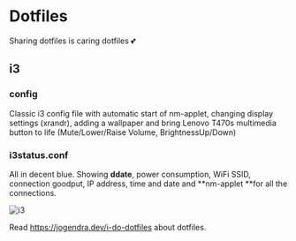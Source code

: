 # Dotfiles
Sharing dotfiles is caring dotfiles 💕

## i3 ##

### config ###
 Classic i3 config file with automatic start of nm-applet, changing display settings (xrandr), adding a wallpaper and bring Lenovo T470s multimedia button to life (Mute/Lower/Raise Volume, BrightnessUp/Down)

### i3status.conf ###
All in decent blue. Showing **ddate**, power consumption, WiFi SSID, connection goodput, IP address, time and date and **nm-applet **for all the connections.

![i3](https://github.com/oliolioli/dotfiles/assets/4264535/a69f9946-4f86-495c-859a-40dc431142bf)


Read https://jogendra.dev/i-do-dotfiles about dotfiles.

